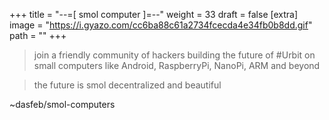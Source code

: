 
+++
title = "--=[ smol computer ]=--"
weight = 33
draft = false
[extra]
image = "https://i.gyazo.com/cc6ba88c61a2734fcecda4e34fb0b8dd.gif"
path = ""
+++


> join a friendly community of hackers building the future of #Urbit on small computers like Android, RaspberryPi, NanoPi, ARM and beyond

> the future is smol
> decentralized
> and beautiful 

~dasfeb/smol-computers


